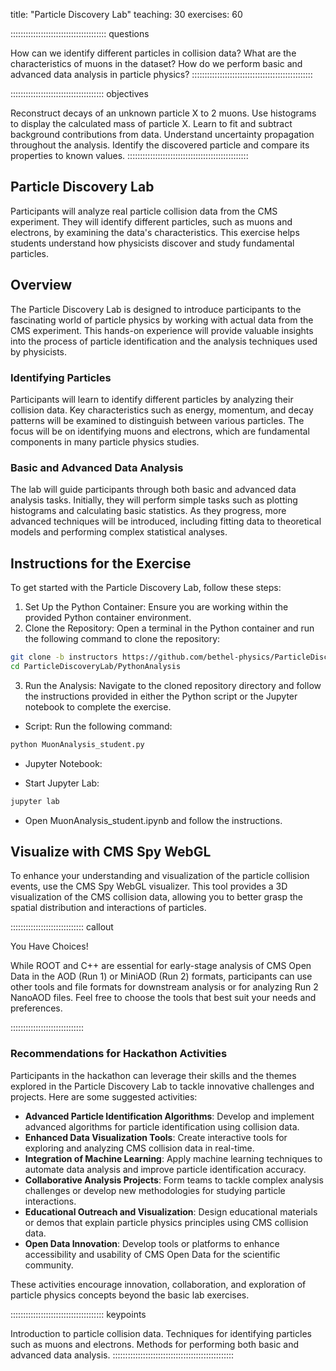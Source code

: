 title: "Particle Discovery Lab"
teaching: 30
exercises: 60

:::::::::::::::::::::::::::::::::::::: questions

How can we identify different particles in collision data?
What are the characteristics of muons in the dataset?
How do we perform basic and advanced data analysis in particle physics?
::::::::::::::::::::::::::::::::::::::::::::::::

::::::::::::::::::::::::::::::::::::: objectives

Reconstruct decays of an unknown particle X to 2 muons.
Use histograms to display the calculated mass of particle X.
Learn to fit and subtract background contributions from data.
Understand uncertainty propagation throughout the analysis.
Identify the discovered particle and compare its properties to known values.
::::::::::::::::::::::::::::::::::::::::::::::::

## Particle Discovery Lab

Participants will analyze real particle collision data from the CMS experiment. They will identify different particles, such as muons and electrons, by examining the data's characteristics. This exercise helps students understand how physicists discover and study fundamental particles.

## Overview
The Particle Discovery Lab is designed to introduce participants to the fascinating world of particle physics by working with actual data from the CMS experiment. This hands-on experience will provide valuable insights into the process of particle identification and the analysis techniques used by physicists.

### Identifying Particles
Participants will learn to identify different particles by analyzing their collision data. Key characteristics such as energy, momentum, and decay patterns will be examined to distinguish between various particles. The focus will be on identifying muons and electrons, which are fundamental components in many particle physics studies.

### Basic and Advanced Data Analysis
The lab will guide participants through both basic and advanced data analysis tasks. Initially, they will perform simple tasks such as plotting histograms and calculating basic statistics. As they progress, more advanced techniques will be introduced, including fitting data to theoretical models and performing complex statistical analyses.

## Instructions for the Exercise
To get started with the Particle Discovery Lab, follow these steps:

1. Set Up the Python Container: Ensure you are working within the provided Python container environment.
2. Clone the Repository: Open a terminal in the Python container and run the following command to clone the repository:
```bash
git clone -b instructors https://github.com/bethel-physics/ParticleDiscoveryLab.git
cd ParticleDiscoveryLab/PythonAnalysis
```
3. Run the Analysis: Navigate to the cloned repository directory and follow the instructions provided in either the Python script or the Jupyter notebook to complete the exercise.
- Script: Run the following command:
```bash
python MuonAnalysis_student.py
```
- Jupyter Notebook:

- Start Jupyter Lab:

```bash
jupyter lab
```
- Open MuonAnalysis_student.ipynb and follow the instructions.

## Visualize with CMS Spy WebGL
To enhance your understanding and visualization of the particle collision events, use the CMS Spy WebGL visualizer. This tool provides a 3D visualization of the CMS collision data, allowing you to better grasp the spatial distribution and interactions of particles.

::::::::::::::::::::::::::::: callout

You Have Choices!

While ROOT and C++ are essential for early-stage analysis of CMS Open Data in the AOD (Run 1) or MiniAOD (Run 2) formats, participants can use other tools and file formats for downstream analysis or for analyzing Run 2 NanoAOD files. Feel free to choose the tools that best suit your needs and preferences.

:::::::::::::::::::::::::::::

### Recommendations for Hackathon Activities

Participants in the hackathon can leverage their skills and the themes explored in the Particle Discovery Lab to tackle innovative challenges and projects. Here are some suggested activities:

- **Advanced Particle Identification Algorithms**: Develop and implement advanced algorithms for particle identification using collision data.
- **Enhanced Data Visualization Tools**: Create interactive tools for exploring and analyzing CMS collision data in real-time.
- **Integration of Machine Learning**: Apply machine learning techniques to automate data analysis and improve particle identification accuracy.
- **Collaborative Analysis Projects**: Form teams to tackle complex analysis challenges or develop new methodologies for studying particle interactions.
- **Educational Outreach and Visualization**: Design educational materials or demos that explain particle physics principles using CMS collision data.
- **Open Data Innovation**: Develop tools or platforms to enhance accessibility and usability of CMS Open Data for the scientific community.

These activities encourage innovation, collaboration, and exploration of particle physics concepts beyond the basic lab exercises.


::::::::::::::::::::::::::::::::::::: keypoints

Introduction to particle collision data.
Techniques for identifying particles such as muons and electrons.
Methods for performing both basic and advanced data analysis.
::::::::::::::::::::::::::::::::::::::::::::::::